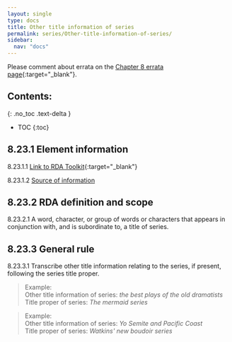 ```yaml
---
layout: single
type: docs
title: Other title information of series
permalink: series/Other-title-information-of-series/
sidebar:
  nav: "docs"
---
```


Please comment about errata on the [Chapter 8 errata page](https://docs.google.com/document/d/1-ZWQGu_ouVQ7UluDNDk86hr2_aBqsUzI6Re9MU3KVqo/edit#heading=h.ara0kem765oe){:target="_blank"}.

## Contents:
{: .no_toc .text-delta }

- TOC
{:toc}

## 8.23.1 Element information

<a name="8.23.1.1">8.23.1.1</a> [Link to RDA Toolkit](https://beta.rdatoolkit.org/Content/Index?externalId=en-US_ala-fb17363e-47f7-3220-aef9-256796432ab9){:target="_blank"}

<a name="8.23.1.2">8.23.1.2</a> [Source of information](/DCRMR/series/)

## 8.23.2 RDA definition and scope

<a name="8.23.2.1">8.23.2.1</a> A word, character, or group of words or characters that appears in conjunction with, and is subordinate to, a title of series.

## 8.23.3 General rule

<a name="8.23.3.1">8.23.3.1</a> Transcribe other title information relating to the series, if present, following the series title proper.

>Example:  
>Other title information of series: <CITE>the best plays of the old dramatists</CITE>  
>Title proper of series: <CITE>The mermaid series</CITE>  

>Example:  
>Other title information of series: <CITE>Yo Semite and Pacific Coast</CITE>  
>Title proper of series: <CITE>Watkins' new boudoir series</CITE>

